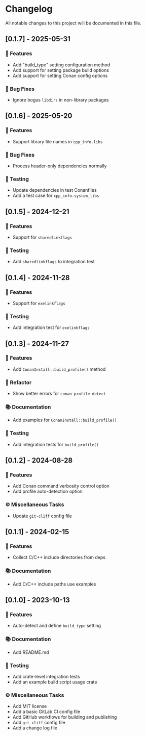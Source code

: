 # Changelog

All notable changes to this project will be documented in this file.

## [0.1.7] - 2025-05-31

### 🚀 Features

- Add "build_type" setting configuration method
- Add support for setting package build options
- Add support for setting Conan config options

### 🐛 Bug Fixes

- Ignore bogus `libdirs` in non-library packages

## [0.1.6] - 2025-05-20

### 🚀 Features

- Support library file names in `cpp_info.libs`

### 🐛 Bug Fixes

- Process header-only dependencies normally

### 🧪 Testing

- Update dependencies in test Conanfiles
- Add a test case for `cpp_info.system_libs`

## [0.1.5] - 2024-12-21

### 🚀 Features

- Support for `sharedlinkflags`

### 🧪 Testing

- Add `sharedlinkflags` to integration test

## [0.1.4] - 2024-11-28

### 🚀 Features

- Support for `exelinkflags`

### 🧪 Testing

- Add integration test for `exelinkflags`

## [0.1.3] - 2024-11-27

### 🚀 Features

- Add `ConanInstall::build_profile()` method

### 🚜 Refactor

- Show better errors for `conan profile detect`

### 📚 Documentation

- Add examples for `ConanInstall::build_profile()`

### 🧪 Testing

- Add integration tests for `build_profile()`

## [0.1.2] - 2024-08-28

### 🚀 Features

- Add Conan command verbosity control option
- Add profile auto-detection option

### ⚙️ Miscellaneous Tasks

- Update `git-cliff` config file

## [0.1.1] - 2024-02-15

### 🚀 Features

- Collect C/C++ include directories from deps

### 📚 Documentation

- Add C/C++ include paths use examples

## [0.1.0] - 2023-10-13

### 🚀 Features

- Auto-detect and define `build_type` setting

### 📚 Documentation

- Add README.md

### 🧪 Testing

- Add crate-level integration tests
- Add an example build script usage crate

### ⚙️ Miscellaneous Tasks

- Add MIT license
- Add a basic GitLab CI config file
- Add GitHub workflows for building and publishing
- Add `git-cliff` config file
- Add a change log file

<!-- generated by git-cliff -->
